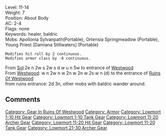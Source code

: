 Level: 11-14  
Weight: 7  
Position: About Body  
AC: 2-4  
Flags: none  
Keywords: healer, baldric  
Mobs: Apollonia Sylvanpath(Portable), Ortensia Springmeadow (Portable),
Young Priest \[Damiana Stillwaters\] (Portable)

`Modifies hit roll by 2 continuous.`  
`Modifies armor class by -8 continuous.`

From [Sol](Sol "wikilink"):2e n 2w s 2w s d w u n 5w to entrance of
[Westwood](:Category:Westwood.md "wikilink")  
From [Westwood](:Category:Westwood.md "wikilink"): w n 2w n w 2n w 2n w
2s w n (d) to the entrance of [Ruins Of
Westwood](:Category:Ruins_Of_Westwood.md "wikilink")  
from ruins entrance: 2d 3n, other mobs with baldric wander around.

## Comments

[Category: Gear In Ruins Of
Westwood](Category:_Gear_In_Ruins_Of_Westwood "wikilink") [Category:
Armor](Category:_Armor "wikilink") [Category: Lowmort 1-10 Hit
Gear](Category:_Lowmort_1-10_Hit_Gear "wikilink") [Category: Lowmort
1-10 Tank Gear](Category:_Lowmort_1-10_Tank_Gear "wikilink") [Category:
Lowmort 11-20 Archer
Gear](Category:_Lowmort_11-20_Archer_Gear "wikilink") [Category: Lowmort
11-20 Hit Gear](Category:_Lowmort_11-20_Hit_Gear "wikilink") [Category:
Lowmort 11-20 Tank Gear](Category:_Lowmort_11-20_Tank_Gear "wikilink")
[Category: Lowmort 21-30 Archer
Gear](Category:_Lowmort_21-30_Archer_Gear "wikilink")
